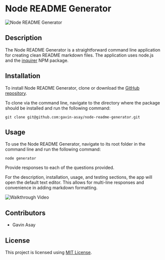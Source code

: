 # Node README Generator

![Node README Generator](https://img.shields.io/static/v1?label=license&message=MIT%20License&color=informational)

## Description

The Node README Generator is a straightforward command line application for creating clean README markdown files. The application uses node.js and the [inquirer](https://www.npmjs.com/package/inquirer) NPM package.

## Installation

To install Node README Generator, clone or download the [GitHub repository](https://github.com/gavin-asay/node-readme-generator).

To clone via the command line, navigate to the directory where the package should be installed and run the following command:

    git clone git@github.com:gavin-asay/node-readme-generator.git

## Usage

To use the Node README Generator, navigate to its root folder in the command line and run the following command:

    node generator

Provide responses to each of the questions provided.

For the description, installation, usage, and testing sections, the app will open the default text editor. This allows for multi-line responses and convenience in adding markdown formatting.

![Walkthrough Video](https://www.youtube.com/watch?v=0LkuUmm8y7c)

## Contributors

- Gavin Asay

## License

This project is licensed using [MIT License](https://choosealicense.com/licenses/mit/).

